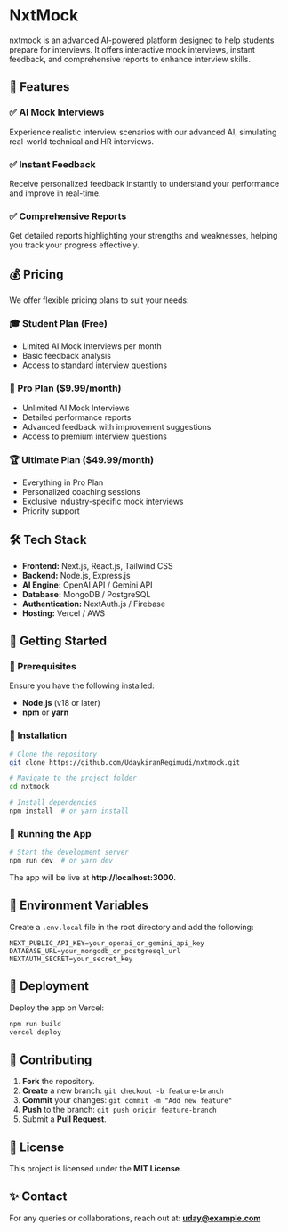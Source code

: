 # NxtMock

nxtmock is an advanced AI-powered platform designed to help students prepare for interviews. It offers interactive mock interviews, instant feedback, and comprehensive reports to enhance interview skills.

## 🚀 Features

### ✅ AI Mock Interviews
Experience realistic interview scenarios with our advanced AI, simulating real-world technical and HR interviews.

### ✅ Instant Feedback
Receive personalized feedback instantly to understand your performance and improve in real-time.

### ✅ Comprehensive Reports
Get detailed reports highlighting your strengths and weaknesses, helping you track your progress effectively.

## 💰 Pricing
We offer flexible pricing plans to suit your needs:

### 🎓 Student Plan (Free)
- Limited AI Mock Interviews per month
- Basic feedback analysis
- Access to standard interview questions

### 🚀 Pro Plan ($9.99/month)
- Unlimited AI Mock Interviews
- Detailed performance reports
- Advanced feedback with improvement suggestions
- Access to premium interview questions

### 🏆 Ultimate Plan ($49.99/month)
- Everything in Pro Plan
- Personalized coaching sessions
- Exclusive industry-specific mock interviews
- Priority support

## 🛠️ Tech Stack
- **Frontend:** Next.js, React.js, Tailwind CSS
- **Backend:** Node.js, Express.js
- **AI Engine:** OpenAI API / Gemini API
- **Database:** MongoDB / PostgreSQL
- **Authentication:** NextAuth.js / Firebase
- **Hosting:** Vercel / AWS

## 🎯 Getting Started

### 📌 Prerequisites
Ensure you have the following installed:
- **Node.js** (v18 or later)
- **npm** or **yarn**

### 📌 Installation
```bash
# Clone the repository
git clone https://github.com/UdaykiranRegimudi/nxtmock.git

# Navigate to the project folder
cd nxtmock

# Install dependencies
npm install  # or yarn install
```

### 📌 Running the App
```bash
# Start the development server
npm run dev  # or yarn dev
```
The app will be live at **http://localhost:3000**.

## 📌 Environment Variables
Create a `.env.local` file in the root directory and add the following:
```env
NEXT_PUBLIC_API_KEY=your_openai_or_gemini_api_key
DATABASE_URL=your_mongodb_or_postgresql_url
NEXTAUTH_SECRET=your_secret_key
```

## 🚀 Deployment
Deploy the app on Vercel:
```bash
npm run build
vercel deploy
```

## 🤝 Contributing
1. **Fork** the repository.
2. **Create** a new branch: `git checkout -b feature-branch`
3. **Commit** your changes: `git commit -m "Add new feature"`
4. **Push** to the branch: `git push origin feature-branch`
5. Submit a **Pull Request**.

## 📄 License
This project is licensed under the **MIT License**.

## ✨ Contact
For any queries or collaborations, reach out at: **uday@example.com**

